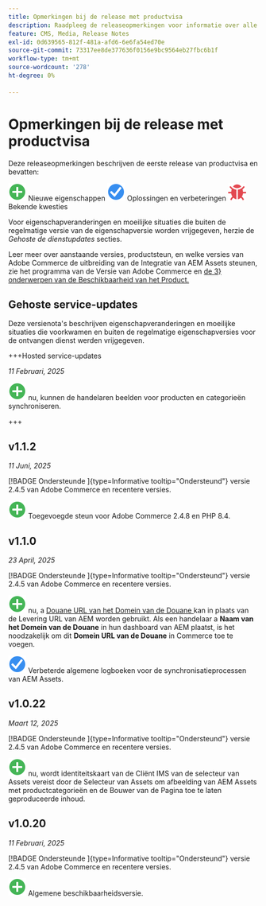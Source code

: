 ```yaml
---
title: Opmerkingen bij de release met productvisa
description: Raadpleeg de releaseopmerkingen voor informatie over alle AEM Assets Integration-releases.
feature: CMS, Media, Release Notes
exl-id: 0d639565-812f-481a-afd6-6e6fa54ed70e
source-git-commit: 73317ee8de377636f0156e9bc9564eb27fbc6b1f
workflow-type: tm+mt
source-wordcount: '278'
ht-degree: 0%

---
```


# Opmerkingen bij de release met productvisa

Deze releaseopmerkingen beschrijven de eerste release van productvisa en bevatten:

![ Nieuwe ](../assets/new.svg) Nieuwe eigenschappen
![ Vaste kwestie ](../assets/fix.svg) Oplossingen en verbeteringen
![ Bekende kwestie ](../assets/bug.svg) Bekende kwesties

Voor eigenschapveranderingen en moeilijke situaties die buiten de regelmatige versie van de eigenschapversie worden vrijgegeven, herzie de _Gehoste de dienstupdates_ secties.

Leer meer over aanstaande versies, productsteun, en welke versies van Adobe Commerce de uitbreiding van de Integratie van AEM Assets steunen, zie het programma van de Versie van Adobe Commerce [ ](https://experienceleague.adobe.com/en/docs/commerce-operations/release/planning/schedule) en [ de 3} onderwerpen van de Beschikbaarheid van het Product.](https://experienceleague.adobe.com/en/docs/commerce-operations/release/product-availability)

## Gehoste service-updates

Deze versienota&#39;s beschrijven eigenschapveranderingen en moeilijke situaties die voorkwamen en buiten de regelmatige eigenschapversies voor de ontvangen dienst werden vrijgegeven.

+++Hosted service-updates

_11 Februari, 2025_

![ Nieuwe kwestie ](../assets/new.svg) nu, kunnen de handelaren beelden voor producten en categorieën synchroniseren.

+++

## v1.1.2

_11 Juni, 2025_

[!BADGE  Ondersteunde ]{type=Informative tooltip="Ondersteund"} versie 2.4.5 van Adobe Commerce en recentere versies.

![ Nieuwe kwestie ](../assets/new.svg)<!-- Issue ACAP-1041 --> Toegevoegde steun voor Adobe Commerce 2.4.8 en PHP 8.4.

## v1.1.0

_23 April, 2025_

[!BADGE  Ondersteunde ]{type=Informative tooltip="Ondersteund"} versie 2.4.5 van Adobe Commerce en recentere versies.

![ Nieuwe kwestie ](../assets/new.svg)<!-- Issue ACAP-955 --> nu, a [ Douane URL van het Domein van de Douane ](https://experienceleague.adobe.com/en/docs/commerce/product-visuals/get-started/setup-synchronization#optional-configure-the-custom-domain-url) kan in plaats van de Levering URL van AEM worden gebruikt. Als een handelaar a **Naam van het Domein van de Douane** in hun dashboard van AEM plaatst, is het noodzakelijk om dit **Domein URL van de Douane** in Commerce toe te voegen.

![ Vaste kwestie ](../assets/fix.svg)<!-- Issue ACAP-987 --> Verbeterde algemene logboeken voor de synchronisatieprocessen van AEM Assets.

## v1.0.22

_Maart 12, 2025_

[!BADGE  Ondersteunde ]{type=Informative tooltip="Ondersteund"} versie 2.4.5 van Adobe Commerce en recentere versies.

![ Nieuwe kwestie ](../assets/new.svg)<!-- Issue ACAP-xx --> nu, wordt identiteitskaart van de Cliënt IMS van de selecteur van Assets [ ](https://experienceleague.adobe.com/en/docs/commerce/product-visuals/get-started/setup-synchronization) vereist door de Selecteur van Assets om afbeelding van AEM Assets met productcategorieën en de Bouwer van de Pagina toe te laten geproduceerde inhoud.

## v1.0.20

_11 Februari, 2025_

[!BADGE  Ondersteunde ]{type=Informative tooltip="Ondersteund"} versie 2.4.5 van Adobe Commerce en recentere versies.

![ Nieuwe ](../assets/new.svg)<!-- Issue ACAP-xx --> Algemene beschikbaarheidsversie.
